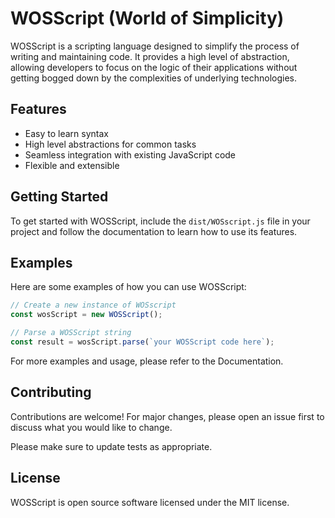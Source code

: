 # WOSScript (World of Simplicity)

WOSScript is a scripting language designed to simplify the process of writing and maintaining code. It provides a high level of abstraction, allowing developers to focus on the logic of their applications without getting bogged down by the complexities of underlying technologies.

## Features

- Easy to learn syntax
- High level abstractions for common tasks
- Seamless integration with existing JavaScript code
- Flexible and extensible

## Getting Started

To get started with WOSScript, include the `dist/WOSscript.js` file in your project and follow the documentation to learn how to use its features.

## Examples

Here are some examples of how you can use WOSScript:

```javascript
// Create a new instance of WOSscript
const wosScript = new WOSScript();

// Parse a WOSScript string
const result = wosScript.parse(`your WOSScript code here`);
```

For more examples and usage, please refer to the Documentation.

## Contributing

Contributions are welcome! For major changes, please open an issue first to discuss what you would like to change.

Please make sure to update tests as appropriate.

## License

WOSScript is open source software licensed under the MIT license.